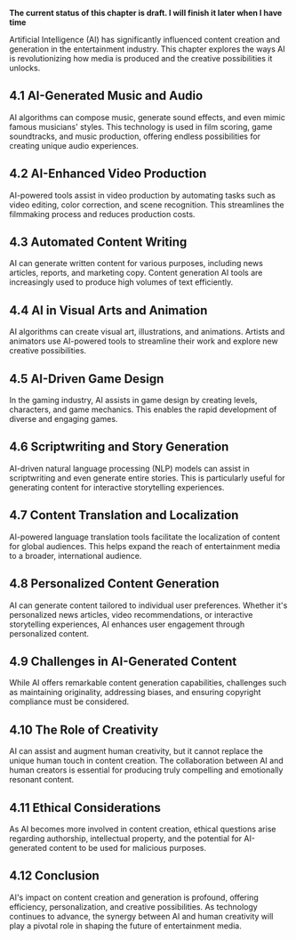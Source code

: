 **The current status of this chapter is draft. I will finish it later when I have time**

Artificial Intelligence (AI) has significantly influenced content creation and generation in the entertainment industry. This chapter explores the ways AI is revolutionizing how media is produced and the creative possibilities it unlocks.

4.1 AI-Generated Music and Audio
--------------------------------

AI algorithms can compose music, generate sound effects, and even mimic famous musicians' styles. This technology is used in film scoring, game soundtracks, and music production, offering endless possibilities for creating unique audio experiences.

4.2 AI-Enhanced Video Production
--------------------------------

AI-powered tools assist in video production by automating tasks such as video editing, color correction, and scene recognition. This streamlines the filmmaking process and reduces production costs.

4.3 Automated Content Writing
-----------------------------

AI can generate written content for various purposes, including news articles, reports, and marketing copy. Content generation AI tools are increasingly used to produce high volumes of text efficiently.

4.4 AI in Visual Arts and Animation
-----------------------------------

AI algorithms can create visual art, illustrations, and animations. Artists and animators use AI-powered tools to streamline their work and explore new creative possibilities.

4.5 AI-Driven Game Design
-------------------------

In the gaming industry, AI assists in game design by creating levels, characters, and game mechanics. This enables the rapid development of diverse and engaging games.

4.6 Scriptwriting and Story Generation
--------------------------------------

AI-driven natural language processing (NLP) models can assist in scriptwriting and even generate entire stories. This is particularly useful for generating content for interactive storytelling experiences.

4.7 Content Translation and Localization
----------------------------------------

AI-powered language translation tools facilitate the localization of content for global audiences. This helps expand the reach of entertainment media to a broader, international audience.

4.8 Personalized Content Generation
-----------------------------------

AI can generate content tailored to individual user preferences. Whether it's personalized news articles, video recommendations, or interactive storytelling experiences, AI enhances user engagement through personalized content.

4.9 Challenges in AI-Generated Content
--------------------------------------

While AI offers remarkable content generation capabilities, challenges such as maintaining originality, addressing biases, and ensuring copyright compliance must be considered.

4.10 The Role of Creativity
---------------------------

AI can assist and augment human creativity, but it cannot replace the unique human touch in content creation. The collaboration between AI and human creators is essential for producing truly compelling and emotionally resonant content.

4.11 Ethical Considerations
---------------------------

As AI becomes more involved in content creation, ethical questions arise regarding authorship, intellectual property, and the potential for AI-generated content to be used for malicious purposes.

4.12 Conclusion
---------------

AI's impact on content creation and generation is profound, offering efficiency, personalization, and creative possibilities. As technology continues to advance, the synergy between AI and human creativity will play a pivotal role in shaping the future of entertainment media.
